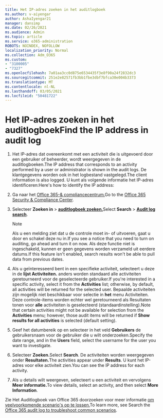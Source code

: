 ```yaml
---
title: Het IP-adres zoeken in het auditlogboek
ms.author: v-aiyengar
author: AshaIyengar21
manager: dansimp
ms.date: 02/26/2021
ms.audience: Admin
ms.topic: article
ms.service: o365-administration
ROBOTS: NOINDEX, NOFOLLOW
localization_priority: Normal
ms.collection: Adm_O365
ms.custom:
- "3100005"
- "7327"
ms.openlocfilehash: 7a01aa3cc0d875e6534435f3e8f90a24f2832dc3
ms.sourcegitcommit: 251e2e82571fb3bb1fbe3dbf7bfca30e004b3373
ms.translationtype: MT
ms.contentlocale: nl-NL
ms.lasthandoff: 03/05/2021
ms.locfileid: "50481722"
---
```

# <a name="find-the-ip-address-in-audit-log"></a><span data-ttu-id="34220-102">Het IP-adres zoeken in het auditlogboek</span><span class="sxs-lookup"><span data-stu-id="34220-102">Find the IP address in audit log</span></span>

1. <span data-ttu-id="34220-103">Het IP-adres dat overeenkomt met een activiteit die is uitgevoerd door een gebruiker of beheerder, wordt weergegeven in de auditlogboeken.</span><span class="sxs-lookup"><span data-stu-id="34220-103">The IP address that corresponds to an activity performed by a user or administrator is shown in the audit logs.</span></span> <span data-ttu-id="34220-104">De klantgegevens worden ook in het logbestand vastgelegd.</span><span class="sxs-lookup"><span data-stu-id="34220-104">The client information is also logged.</span></span> <span data-ttu-id="34220-105">U kunt als volgende informatie het IP-adres identificeren:</span><span class="sxs-lookup"><span data-stu-id="34220-105">Here's how to identify the IP address:</span></span>

1. <span data-ttu-id="34220-106">Ga naar het [Office 365-& compliancecentrum.](https://go.microsoft.com/fwlink/p/?linkid=2077143)</span><span class="sxs-lookup"><span data-stu-id="34220-106">Go to the [Office 365 Security & Compliance Center](https://go.microsoft.com/fwlink/p/?linkid=2077143).</span></span>
1. <span data-ttu-id="34220-107">Selecteer **Zoeken in**  >  **[auditlogboek zoeken.](https://go.microsoft.com/fwlink/?linkid=2103759)**</span><span class="sxs-lookup"><span data-stu-id="34220-107">Select **Search** > **[Audit log search](https://go.microsoft.com/fwlink/?linkid=2103759)**.</span></span>
    > [!NOTE]
    > <span data-ttu-id="34220-108">Als u een melding ziet dat u de controle moet in- of uitvoeren, gaat u door en schakel deze nu in.</span><span class="sxs-lookup"><span data-stu-id="34220-108">If you see a notice that you need to turn on auditing, go ahead and turn it on now.</span></span> <span data-ttu-id="34220-109">Als deze functie niet is ingeschakeld, kunnen er geen gegevens worden verzameld uit eerdere datums.</span><span class="sxs-lookup"><span data-stu-id="34220-109">If this feature isn't enabled, search results won't be able to pull data from previous dates.</span></span>
1. <span data-ttu-id="34220-110">Als u geïnteresseerd bent in een specifieke activiteit, selecteert u deze in de **lijst Activiteiten.** anders worden standaard alle activiteiten geretourneerd voor de geselecteerde gebruiker.</span><span class="sxs-lookup"><span data-stu-id="34220-110">If you're interested in a specific activity, select it from the **Activities** list; otherwise, by default, all activities will be returned for the selected user.</span></span> <span data-ttu-id="34220-111">Bepaalde activiteiten zijn mogelijk niet beschikbaar voor selectie in **het** menu Activiteiten. Deze controle-items worden echter wel geretourneerd als Resultaten tonen voor **alle** activiteiten is geselecteerd (standaardinstelling).</span><span class="sxs-lookup"><span data-stu-id="34220-111">Note that certain activities might not be available for selection from the **Activities** menu; however, those audit items will be returned if **Show results for all activities** is selected (default setting).</span></span>
1. <span data-ttu-id="34220-112">Geef het datumbereik op en selecteer in het veld **Gebruikers** de gebruikersnaam voor de gebruiker die u wilt onderzoeken.</span><span class="sxs-lookup"><span data-stu-id="34220-112">Specify the date range, and in the **Users** field, select the username for the user you want to investigate.</span></span>
1. <span data-ttu-id="34220-113">Selecteer **Zoeken.**</span><span class="sxs-lookup"><span data-stu-id="34220-113">Select **Search**.</span></span> <span data-ttu-id="34220-114">De activiteiten worden weergegeven onder **Resultaten.**</span><span class="sxs-lookup"><span data-stu-id="34220-114">The activities appear under **Results**.</span></span> <span data-ttu-id="34220-115">U kunt het IP-adres voor elke activiteit zien.</span><span class="sxs-lookup"><span data-stu-id="34220-115">You can see the IP address for each activity.</span></span>
1. <span data-ttu-id="34220-116">Als u details wilt weergeven, selecteert u een activiteit en vervolgens **Meer informatie.**</span><span class="sxs-lookup"><span data-stu-id="34220-116">To view details, select an activity, and then select **More Information**.</span></span>

<span data-ttu-id="34220-117">Zie Het Auditlogboek van Office 365 doorzoeken voor meer informatie [om veelvoorkomende scenario's op te lossen.](https://go.microsoft.com/fwlink/?linkid=2103944)</span><span class="sxs-lookup"><span data-stu-id="34220-117">To learn more, see Search the [Office 365 audit log to troubleshoot common scenarios](https://go.microsoft.com/fwlink/?linkid=2103944).</span></span>